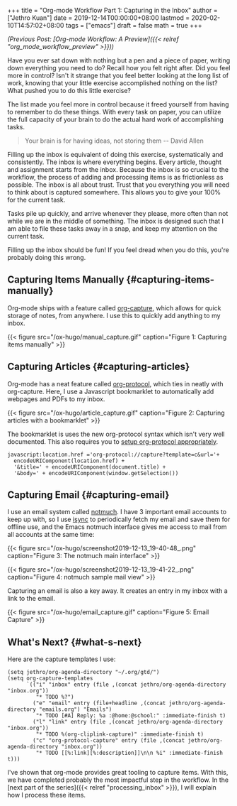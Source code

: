 +++
title = "Org-mode Workflow Part 1: Capturing in the Inbox"
author = ["Jethro Kuan"]
date = 2019-12-14T00:00:00+08:00
lastmod = 2020-02-10T14:57:02+08:00
tags = ["emacs"]
draft = false
math = true
+++

_(Previous Post: [Org-mode Workflow: A Preview]({{< relref "org_mode_workflow_preview" >}}))_

Have you ever sat down with nothing but a pen and a piece of paper,
writing down everything you need to do? Recall how you felt right
after. Did you feel more in control? Isn't it strange that you feel
better looking at the long list of work, knowing that your little
exercise accomplished nothing on the list? What pushed you to do this
little exercise?

The list made you feel more in control because it freed yourself from
having to remember to do these things. With every task on paper, you
can utilize the full capacity of your brain to do the actual hard work
of accomplishing tasks.

> Your brain is for having ideas, not storing them -- David Allen

Filling up the inbox is equivalent of doing this exercise,
systematically and consistently. The inbox is where everything begins.
Every article, thought and assignment starts from the inbox. Because
the inbox is so crucial to the workflow, the process of adding and
processing items is as frictionless as possible. The inbox is all
about trust. Trust that you everything you will need to think about is
captured somewhere. This allows you to give your 100% for the current
task.

Tasks pile up quickly, and arrive whenever they please, more often
than not while we are in the middle of something. The inbox is
designed such that I am able to file these tasks away in a snap, and
keep my attention on the current task.

Filling up the inbox should be fun! If you feel dread when you do
this, you're probably doing this wrong.


## Capturing Items Manually {#capturing-items-manually}

Org-mode ships with a feature called [org-capture](https://orgmode.org/manual/Capture.html), which allows for
quick storage of notes, from anywhere. I use this to quickly add
anything to my inbox.

{{< figure src="/ox-hugo/manual_capture.gif" caption="Figure 1: Capturing items manually" >}}


## Capturing Articles {#capturing-articles}

Org-mode has a neat feature called [org-protocol](https://orgmode.org/worg/org-contrib/org-protocol.html), which ties in
neatly with org-capture. Here, I use a Javascript bookmarklet to
automatically add webpages and PDFs to my inbox.

{{< figure src="/ox-hugo/article_capture.gif" caption="Figure 2: Capturing articles with a bookmarklet" >}}

The bookmarklet is uses the new org-protocol syntax which isn't very
well documented. This also requires you to [setup org-protocol appropriately](https://orgmode.org/worg/org-contrib/org-protocol.html#org4166fc4).

```text
javascript:location.href ='org-protocol://capture?template=c&url='+
  encodeURIComponent(location.href) +
  '&title=' + encodeURIComponent(document.title) +
  '&body=' + encodeURIComponent(window.getSelection())
```


## Capturing Email {#capturing-email}

I use an email system called [notmuch](https://notmuchmail.org/). I have 3 important email
accounts to keep up with, so I use [isync](http://isync.sourceforge.net/) to periodically fetch my
email and save them for offline use, and the Emacs notmuch interface
gives me access to mail from all accounts at the same time:

{{< figure src="/ox-hugo/screenshot2019-12-13_19-40-48_.png" caption="Figure 3: The notmuch main interface" >}}

{{< figure src="/ox-hugo/screenshot2019-12-13_19-41-22_.png" caption="Figure 4: notmuch sample mail view" >}}

Capturing an email is also a key away. It creates an entry in my inbox
with a link to the email.

{{< figure src="/ox-hugo/email_capture.gif" caption="Figure 5: Email Capture" >}}


## What's Next? {#what-s-next}

Here are the capture templates I use:

```emacs-lisp
(setq jethro/org-agenda-directory "~/.org/gtd/")
(setq org-capture-templates
      `(("i" "inbox" entry (file ,(concat jethro/org-agenda-directory "inbox.org"))
         "* TODO %?")
        ("e" "email" entry (file+headline ,(concat jethro/org-agenda-directory "emails.org") "Emails")
         "* TODO [#A] Reply: %a :@home:@school:" :immediate-finish t)
        ("l" "link" entry (file ,(concat jethro/org-agenda-directory "inbox.org"))
         "* TODO %(org-cliplink-capture)" :immediate-finish t)
        ("c" "org-protocol-capture" entry (file ,(concat jethro/org-agenda-directory "inbox.org"))
         "* TODO [[%:link][%:description]]\n\n %i" :immediate-finish t)))
```

I've shown that org-mode provides great tooling to capture items. With
this, we have completed probably the most impactful step in the
workflow. In the [next part of the series]({{< relref "processing_inbox" >}}), I will explain how I process
these items.
